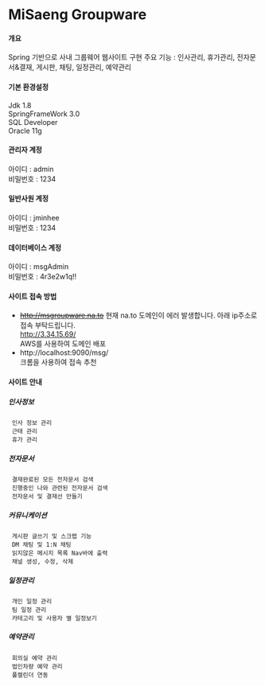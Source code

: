 # MiSaeng Groupware

#### 개요
Spring 기반으로 사내 그룹웨어 웹사이트 구현
주요 기능 : 인사관리, 휴가관리, 전자문서&결재, 게시판, 채팅, 일정관리, 예약관리


#### 기본 환경설정
Jdk 1.8    
SpringFrameWork 3.0    
SQL Developer    
Oracle 11g    

#### 관리자 계정
아이디 : admin    
비밀번호 : 1234
#### 일반사원 계정
아이디 : jminhee    
비밀번호 : 1234

#### 데이터베이스 계정
아이디 : msgAdmin    
비밀번호 : 4r3e2w1q!!

#### 사이트 접속 방법
 * ~~http://msgroupware.na.to~~ 현재 na.to 도메인이 에러 발생합니다. 아래 ip주소로 접속 부탁드립니다.       
   http://3.34.15.69/   
   AWS를 사용하여 도메인 배포
 * http://localhost:9090/msg/    
   크롬을 사용하여 접속 추천
 
 
 #### 사이트 안내
##### 인사정보
	 인사 정보 관리
	 근태 관리
	 휴가 관리
 ##### 전자문서
	 결재완료된 모든 전자문서 검색
	 진행중인 나와 관련된 전자문서 검색
	 전자문서 및 결재선 만들기
##### 커뮤니케이션
	 게시판 글쓰기 및 스크랩 기능
	 DM 채팅 및 1:N 채팅
	 읽지않은 메시지 목록 Nav바에 출력
	 채널 생성, 수정, 삭제
##### 일정관리
	 개인 일정 관리
	 팀 일정 관리
	 카테고리 및 사용자 별 일정보기
##### 예약관리
	 회의실 예약 관리
	 법인차량 예약 관리
	 풀캘린더 연동
